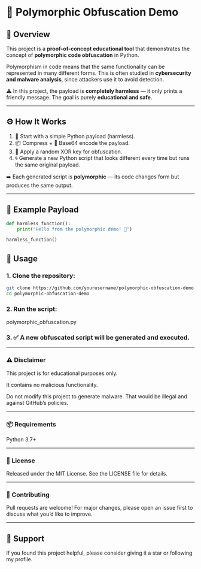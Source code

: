# 🔐 Polymorphic Obfuscation Demo  

## 📖 Overview  
This project is a **proof-of-concept educational tool** that demonstrates the concept of **polymorphic code obfuscation** in Python.  

Polymorphism in code means that the same functionality can be represented in many different forms. This is often studied in **cybersecurity and malware analysis**, since attackers use it to avoid detection.  

⚠️ In this project, the payload is **completely harmless** — it only prints a friendly message. The goal is purely **educational and safe**.  

---

## ⚙️ How It Works  
1. 📝 Start with a simple Python payload (harmless).  
2. 📦 Compress + 🔡 Base64 encode the payload.  
3. 🔑 Apply a random XOR key for obfuscation.  
4. 🌀 Generate a new Python script that looks different every time but runs the same original payload.  

➡️ Each generated script is **polymorphic** — its code changes form but produces the same output.  

---

## 🧩 Example Payload  
```python
def harmless_function():
    print("Hello from the polymorphic demo! 👋")

harmless_function()
```

## 🚀 Usage

### 1. Clone the repository:
```bash
git clone https://github.com/yourusername/polymorphic-obfuscation-demo.git
cd polymorphic-obfuscation-demo
```

### 2. Run the script:

polymorphic_obfuscation.py

### 3. ✅ A new obfuscated script will be generated and executed.

---

### ⚠️ Disclaimer

This project is for educational purposes only.

It contains no malicious functionality.

Do not modify this project to generate malware. That would be illegal and against GitHub’s policies.

---

### 📦 Requirements

Python 3.7+

---

### 📜 License

Released under the MIT License. See the LICENSE file for details.

---

### 🤝 Contributing
Pull requests are welcome! For major changes, please open an issue first to discuss what you’d like to improve.

---

## 💌 Support
If you found this project helpful, please consider giving it a star or following my profile.
